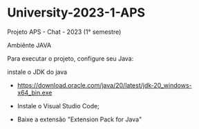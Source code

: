 # University-2023-1-APS
Projeto APS - Chat - 2023 (1° semestre)

Ambiênte JAVA

Para executar o projeto, configure seu Java:

instale o JDK do java
- https://download.oracle.com/java/20/latest/jdk-20_windows-x64_bin.exe

- Instale o Visual Studio Code;
- Baixe a extensão "Extension Pack for Java"
